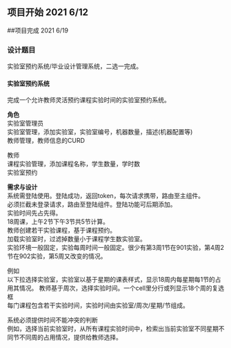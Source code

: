 
## 项目开始 2021 6/12


##项目完成 2021 6/19

### 设计题目

实验室预约系统/毕业设计管理系统，二选一完成。  

#### 实验室预约系统
完成一个允许教师灵活预约课程实验时间的实验室预约系统。

**角色**  
实验室管理员  
实验室管理，添加实验室，实验室编号，机器数量，描述(机器配置等)  
教师管理，教师信息的CURD  

教师  
课程实验管理，添加课程名称，学生数量，学时数  
实验室预约  

**需求与设计**  
系统需登陆使用。登陆成功，返回token，每次请求携带，路由至主组件。  
必须拦截未登录请求，路由至登陆组件。登陆功能可后期添加。  
实验时间先占先得。  
18周课，上午2节下午3节共5节计算。  
教师创建若干实验课程，基于课程预约。  
加载实验室时，过滤掉数量小于课程学生数实验室。  
实验环境一般固定，实验每周时间一般固定。很少有第3周1节在901实验，第4周2节在902实验，第5周又改变的情况。  

例如  
以下拉选择实验室，实验室以基于星期的课表样式，显示18周内每星期每1节的占用其情况。
教师基于周次，选择实验时间。一个cell里分行或列显示18个周的复选框   
每门课程包含若干实验时间，实验时间由实验室/周次/星期/节组成。

系统必须提供时间不能冲突的判断  
例如，选择当前实验室时，从所有课程实验时间中，检索出当前实验室不同星期不同节不同周的占用情况，提供给教师选择。
